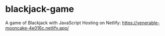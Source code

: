 # blackjack-game
A game of Blackjack with JavaScript
Hosting on Netlify: https://venerable-mooncake-4e016c.netlify.app/


